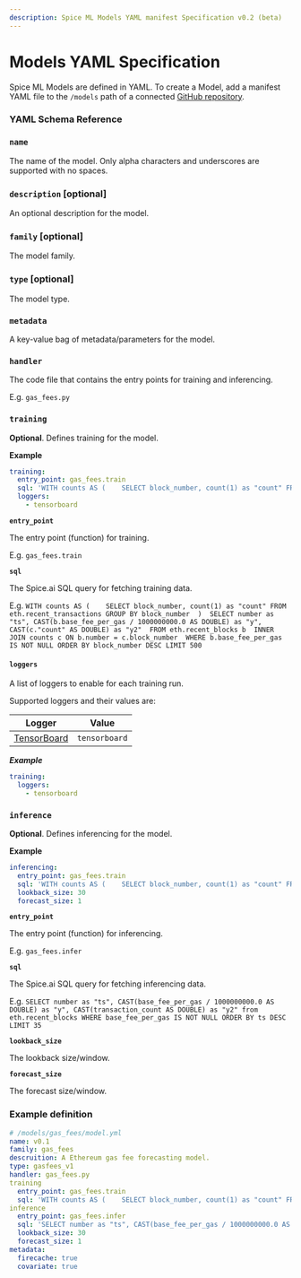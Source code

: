 ```yaml
---
description: Spice ML Models YAML manifest Specification v0.2 (beta)
---
```


# Models YAML Specification

Spice ML Models are defined in YAML. To create a Model, add a manifest YAML file to the `/models` path of a connected [GitHub repository](../../portal/apps/connect-github-repository.md).

### **YAML Schema Reference**

### **`name`**

The name of the model. Only alpha characters and underscores are supported with no spaces.

### **`description`** \[optional]

An optional description for the model.

### **`family`** \[optional]

The model family.

### **`type`** \[optional]

The model type.

### **`metadata`**

A key-value bag of metadata/parameters for the model.

### **`handler`**

The code file that contains the entry points for training and inferencing.

E.g. `gas_fees.py`

### `training`

**Optional**. Defines training for the model.

**Example**

```yaml
training:
  entry_point: gas_fees.train
  sql: 'WITH counts AS (    SELECT block_number, count(1) as "count" FROM eth.recent_transactions GROUP BY block_number  )  SELECT number as "ts", CAST(b.base_fee_per_gas / 1000000000.0 AS DOUBLE) as "y", CAST(c."count" AS DOUBLE) as "y2"  FROM eth.recent_blocks b  INNER JOIN counts c ON b.number = c.block_number  WHERE b.base_fee_per_gas IS NOT NULL ORDER BY block_number DESC LIMIT 500'
  loggers:
    - tensorboard
```

**`entry_point`**

The entry point (function) for training.

E.g. `gas_fees.train`

**`sql`**

The Spice.ai SQL query for fetching training data.

E.g. `WITH counts AS (    SELECT block_number, count(1) as "count" FROM eth.recent_transactions GROUP BY block_number  )  SELECT number as "ts", CAST(b.base_fee_per_gas / 1000000000.0 AS DOUBLE) as "y", CAST(c."count" AS DOUBLE) as "y2"  FROM eth.recent_blocks b  INNER JOIN counts c ON b.number = c.block_number  WHERE b.base_fee_per_gas IS NOT NULL ORDER BY block_number DESC LIMIT 500`

#### `loggers`

A list of loggers to enable for each training run.

Supported loggers and their values are:

| Logger                                                 | Value         |
| ------------------------------------------------------ | ------------- |
| [TensorBoard](https://www.tensorflow.org/tensorboard/) | `tensorboard` |

_**Example**_

```yaml
training:
  loggers:
    - tensorboard
```

### `inference`

**Optional**. Defines inferencing for the model.

**Example**

```yaml
inferencing:
  entry_point: gas_fees.train
  sql: 'WITH counts AS (    SELECT block_number, count(1) as "count" FROM eth.recent_transactions GROUP BY block_number  )  SELECT number as "ts", CAST(b.base_fee_per_gas / 1000000000.0 AS DOUBLE) as "y", CAST(c."count" AS DOUBLE) as "y2"  FROM eth.recent_blocks b  INNER JOIN counts c ON b.number = c.block_number  WHERE b.base_fee_per_gas IS NOT NULL ORDER BY block_number DESC LIMIT 500'
  lookback_size: 30
  forecast_size: 1
```

**`entry_point`**

The entry point (function) for inferencing.

E.g. `gas_fees.infer`

**`sql`**

The Spice.ai SQL query for fetching inferencing data.

E.g. `SELECT number as "ts", CAST(base_fee_per_gas / 1000000000.0 AS DOUBLE) as "y", CAST(transaction_count AS DOUBLE) as "y2" from eth.recent_blocks WHERE base_fee_per_gas IS NOT NULL ORDER BY ts DESC LIMIT 35`

**`lookback_size`**

The lookback size/window.

**`forecast_size`**

The forecast size/window.

### Example definition

```yaml
# /models/gas_fees/model.yml
name: v0.1
family: gas_fees
descruition: A Ethereum gas fee forecasting model.
type: gasfees_v1
handler: gas_fees.py
training
  entry_point: gas_fees.train
  sql: 'WITH counts AS (    SELECT block_number, count(1) as "count" FROM eth.recent_transactions GROUP BY block_number  )  SELECT number as "ts", CAST(b.base_fee_per_gas / 1000000000.0 AS DOUBLE) as "y", CAST(c."count" AS DOUBLE) as "y2"  FROM eth.recent_blocks b  INNER JOIN counts c ON b.number = c.block_number  WHERE b.base_fee_per_gas IS NOT NULL ORDER BY block_number DESC LIMIT 500'
inference
  entry_point: gas_fees.infer
  sql: 'SELECT number as "ts", CAST(base_fee_per_gas / 1000000000.0 AS DOUBLE) as "y", CAST(transaction_count AS DOUBLE) as "y2" from eth.recent_blocks WHERE base_fee_per_gas IS NOT NULL ORDER BY ts DESC LIMIT 35'
  lookback_size: 30
  forecast_size: 1
metadata:
  firecache: true
  covariate: true
```
